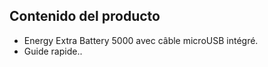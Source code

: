 ## Contenido del producto

* Energy Extra Battery 5000 avec câble microUSB intégré.
* Guide rapide..
